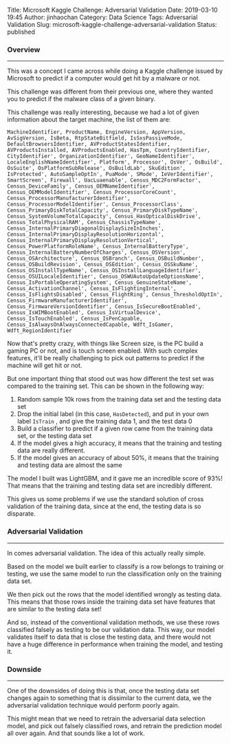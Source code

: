 Title: Microsoft Kaggle Challenge: Adversarial Validation
Date: 2019-03-10 19:45
Author: jinhaochan
Category: Data Science
Tags: Adversarial Validation
Slug: microsoft-kaggle-challenge-adversarial-validation
Status: published

<!-- wp:heading {"level":3} -->

### Overview

<!-- /wp:heading -->

<!-- wp:separator -->

------------------------------------------------------------------------

<!-- /wp:separator -->

</p>
<!-- wp:paragraph -->

This was a concept I came across while doing a Kaggle challenge issued by Microsoft to predict if a computer would get hit by a malware or not.

<!-- /wp:paragraph -->

<!-- wp:paragraph -->

This challenge was different from their previous one, where they wanted you to predict if the malware class of a given binary.

<!-- /wp:paragraph -->

<!-- wp:paragraph -->

This challenge was really interesting, because we had a lot of given information about the target machine, the list of them are:

<!-- /wp:paragraph -->

<!-- wp:paragraph -->

`MachineIdentifier, ProductName, EngineVersion, AppVersion, AvSigVersion, IsBeta, RtpStateBitfield, IsSxsPassiveMode, DefaultBrowsersIdentifier, AVProductStatesIdentifier, AVProductsInstalled, AVProductsEnabled, HasTpm, CountryIdentifier, CityIdentifier', OrganizationIdentifier', GeoNameIdentifier', LocaleEnglishNameIdentifier', Platform', Processor', OsVer', OsBuild', OsSuite', OsPlatformSubRelease', OsBuildLab', SkuEdition', IsProtected', AutoSampleOptIn', PuaMode', SMode', IeVerIdentifier', SmartScreen', Firewall', UacLuaenable', Census_MDC2FormFactor', Census_DeviceFamily', Census_OEMNameIdentifier', Census_OEMModelIdentifier', Census_ProcessorCoreCount', Census_ProcessorManufacturerIdentifier', Census_ProcessorModelIdentifier', Census_ProcessorClass', Census_PrimaryDiskTotalCapacity', Census_PrimaryDiskTypeName', Census_SystemVolumeTotalCapacity', Census_HasOpticalDiskDrive', Census_TotalPhysicalRAM', Census_ChassisTypeName', Census_InternalPrimaryDiagonalDisplaySizeInInches', Census_InternalPrimaryDisplayResolutionHorizontal', Census_InternalPrimaryDisplayResolutionVertical', Census_PowerPlatformRoleName', Census_InternalBatteryType', Census_InternalBatteryNumberOfCharges', Census_OSVersion', Census_OSArchitecture', Census_OSBranch', Census_OSBuildNumber', Census_OSBuildRevision', Census_OSEdition', Census_OSSkuName', Census_OSInstallTypeName', Census_OSInstallLanguageIdentifier', Census_OSUILocaleIdentifier', Census_OSWUAutoUpdateOptionsName', Census_IsPortableOperatingSystem', Census_GenuineStateName', Census_ActivationChannel', Census_IsFlightingInternal', Census_IsFlightsDisabled', Census_FlightRing', Census_ThresholdOptIn', Census_FirmwareManufacturerIdentifier', Census_FirmwareVersionIdentifier', Census_IsSecureBootEnabled', Census_IsWIMBootEnabled', Census_IsVirtualDevice', Census_IsTouchEnabled', Census_IsPenCapable, Census_IsAlwaysOnAlwaysConnectedCapable, Wdft_IsGamer, Wdft_RegionIdentifier`

<!-- /wp:paragraph -->

<!-- wp:paragraph -->

Now that's pretty crazy, with things like Screen size, is the PC build a gaming PC or not, and is touch screen enabled. With such complex features, it'll be really challenging to pick out patterns to predict if the machine will get hit or not.

<!-- /wp:paragraph -->

<!-- wp:paragraph -->

But one important thing that stood out was how different the test set was compared to the training set. This can be shown in the following way:

<!-- /wp:paragraph -->

<!-- wp:list {"ordered":true} -->

1.  Random sample 10k rows from the training data set and the testing data set
2.  Drop the initial label (in this case, `HasDetected`), and put in your own label `IsTrain` , and give the training data 1, and the test data 0
3.  Build a classifier to predict if a given row came from the training data set, or the testing data set
4.  If the model gives a high accuracy, it means that the training and testing data are really different.
5.  If the model gives an accuracy of about 50%, it means that the training and testing data are almost the same

<!-- /wp:list -->

<!-- wp:paragraph -->

The model I built was LightGBM, and it gave me an incredible score of 93%! That means that the training and testing data set are incredibly different.

<!-- /wp:paragraph -->

<!-- wp:paragraph -->

This gives us some problems if we use the standard solution of cross validation of the training data, since at the end, the testing data is so disparate.

<!-- /wp:paragraph -->

<!-- wp:heading {"level":3} -->

### Adversarial Validation

<!-- /wp:heading -->

<!-- wp:separator -->

------------------------------------------------------------------------

<!-- /wp:separator -->

</p>
<!-- wp:paragraph -->

In comes adversarial validation. The idea of this actually really simple.

<!-- /wp:paragraph -->

<!-- wp:paragraph -->

Based on the model we built earlier to classify is a row belongs to training or testing, we use the same model to run the classification only on the training data set.

<!-- /wp:paragraph -->

<!-- wp:paragraph -->

We then pick out the rows that the model identified wrongly as testing data. This means that those rows inside the training data set have features that are similar to the testing data set!

<!-- /wp:paragraph -->

<!-- wp:paragraph -->

And so, instead of the conventional validation methods, we use these rows classified falsely as testing to be our validation data. This way, our model validates itself to data that is close the testing data, and there would not have a huge difference in performance when training the model, and testing it.

<!-- /wp:paragraph -->

<!-- wp:heading {"level":3} -->

### Downside

<!-- /wp:heading -->

<!-- wp:separator -->

------------------------------------------------------------------------

<!-- /wp:separator -->

</p>
<!-- wp:paragraph -->

One of the downsides of doing this is that, once the testing data set changes again to something that is dissimilar to the current data, we the adversarial validation technique would perform poorly again.

<!-- /wp:paragraph -->

<!-- wp:paragraph -->

This might mean that we need to retrain the adversarial data selection model, and pick out falsely classified rows, and retrain the prediction model all over again. And that sounds like a lot of work.

<!-- /wp:paragraph -->
